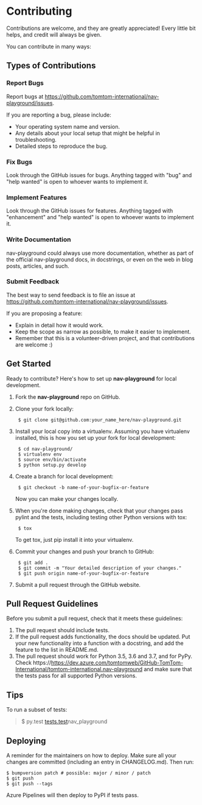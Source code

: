 # Contributing

Contributions are welcome, and they are greatly appreciated\! Every
little bit helps, and credit will always be given.

You can contribute in many ways:

## Types of Contributions

### Report Bugs

Report bugs at https://github.com/tomtom-international/nav-playground/issues.

If you are reporting a bug, please include:

* Your operating system name and version.
* Any details about your local setup that might be helpful in troubleshooting.
* Detailed steps to reproduce the bug.

### Fix Bugs

Look through the GitHub issues for bugs. Anything tagged with "bug" and
"help wanted" is open to whoever wants to implement it.

### Implement Features

Look through the GitHub issues for features. Anything tagged with
"enhancement" and "help wanted" is open to whoever wants to implement
it.

### Write Documentation

nav-playground could always use more documentation,
whether as part of the official nav-playground docs,
in docstrings, or even on the web in blog posts, articles, and such.

### Submit Feedback

The best way to send feedback is to file an issue at
https://github.com/tomtom-international/nav-playground/issues.

If you are proposing a feature:

* Explain in detail how it would work.
* Keep the scope as narrow as possible, to make it easier to implement.
* Remember that this is a volunteer-driven project, and that contributions are welcome :)

## Get Started

Ready to contribute? Here's how to set up **nav-playground** for local development.

1. Fork the **nav-playground** repo on GitHub.

2. Clone your fork locally:

        $ git clone git@github.com:your_name_here/nav-playground.git


3. Install your local copy into a virtualenv. Assuming you have virtualenv installed,
   this is how you set up your fork for local development:

        $ cd nav-playground/
        $ virtualenv env
        $ source env/bin/activate
        $ python setup.py develop

4. Create a branch for local development:

        $ git checkout -b name-of-your-bugfix-or-feature

    Now you can make your changes locally.

5. When you're done making changes, check that your changes pass pylint
   and the tests, including testing other Python versions with tox:

        $ tox

    To get tox, just pip install it into your virtualenv.

6. Commit your changes and push your branch to GitHub:

        $ git add .
        $ git commit -m "Your detailed description of your changes."
        $ git push origin name-of-your-bugfix-or-feature

7. Submit a pull request through the GitHub website.

## Pull Request Guidelines

Before you submit a pull request, check that it meets these guidelines:

1. The pull request should include tests.
2. If the pull request adds functionality, the docs should be updated.
   Put your new functionality into a function with a docstring, and add the feature to the list in README.md.
3. The pull request should work for Python 3.5, 3.6 and 3.7, and
   for PyPy. Check https://https://dev.azure.com/tomtomweb/GitHub-TomTom-International/tomtom-international.nav-playground and make sure that the tests pass for all supported Python versions.

## Tips

To run a subset of tests:

> $ py.test [tests.test]()nav_playground

## Deploying

A reminder for the maintainers on how to deploy. Make sure all your
changes are committed (including an entry in CHANGELOG.md). Then run:

    $ bumpversion patch # possible: major / minor / patch
    $ git push
    $ git push --tags

Azure Pipelines will then deploy to PyPI if tests pass.

